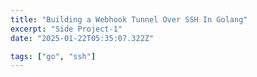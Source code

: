 ```yaml
---
title: "Building a Webhook Tunnel Over SSH In Golang"
excerpt: "Side Project-1"
date: "2025-01-22T05:35:07.322Z"

tags: ["go", "ssh"]
---
```

